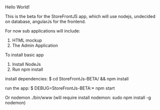 Hello World!

This is the beta for the StoreFrontJS app, which will use nodejs, undecided on database, angularJs for the frontend.

For now sub applications will include:

1. HTML mockup
2. The Admin Application

To install basic app

1. Install NodeJs
2. Run npm install

  install dependencies:
     $ cd StoreFrontJs-BETA/ && npm install

   run the app:
     $ DEBUG=StoreFrontJs-BETA:* npm start

Or nodemon ./bin/www (will require install nodemon: sudo npm install -g nodemon)
